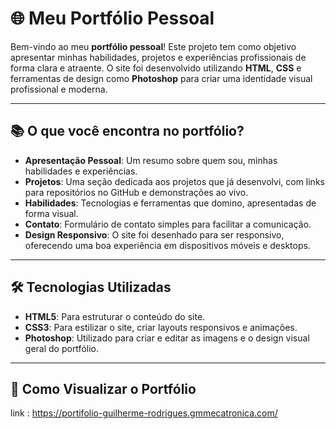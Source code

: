 # 🌐 Meu Portfólio Pessoal

Bem-vindo ao meu **portfólio pessoal**! Este projeto tem como objetivo apresentar minhas habilidades, projetos e experiências profissionais de forma clara e atraente. O site foi desenvolvido utilizando **HTML**, **CSS** e ferramentas de design como **Photoshop** para criar uma identidade visual profissional e moderna.

---

## 📚 O que você encontra no portfólio?

- **Apresentação Pessoal**: Um resumo sobre quem sou, minhas habilidades e experiências.
- **Projetos**: Uma seção dedicada aos projetos que já desenvolvi, com links para repositórios no GitHub e demonstrações ao vivo.
- **Habilidades**: Tecnologias e ferramentas que domino, apresentadas de forma visual.
- **Contato**: Formulário de contato simples para facilitar a comunicação.
- **Design Responsivo**: O site foi desenhado para ser responsivo, oferecendo uma boa experiência em dispositivos móveis e desktops.

---

## 🛠️ Tecnologias Utilizadas

- **HTML5**: Para estruturar o conteúdo do site.
- **CSS3**: Para estilizar o site, criar layouts responsivos e animações.
- **Photoshop**: Utilizado para criar e editar as imagens e o design visual geral do portfólio.

---

## 🚀 Como Visualizar o Portfólio

link : https://portifolio-guilherme-rodrigues.gmmecatronica.com/
